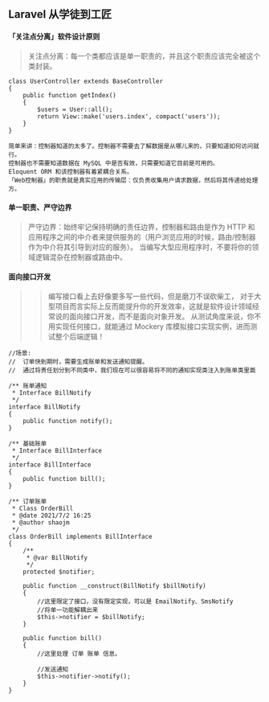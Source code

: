 ## Laravel 从学徒到工匠

#### 「关注点分离」软件设计原则
> 关注点分离：每一个类都应该是单一职责的，并且这个职责应该完全被这个类封装。
```
class UserController extends BaseController
{
    public function getIndex()
    {
        $users = User::all();
        return View::make('users.index', compact('users'));
    }
}
```
~~~
简单来讲：控制器知道的太多了。控制器不需要去了解数据是从哪儿来的，只要知道如何访问就行。
控制器也不需要知道数据在 MySQL 中是否有效，只需要知道它目前是可用的。
Eloquent ORM 和该控制器有着紧耦合关系。
「Web控制器」的职责就是真实应用的传输层：仅负责收集用户请求数据，然后将其传递给处理方。
~~~ 

#### 单一职责、严守边界
> 严守边界：始终牢记保持明确的责任边界，控制器和路由是作为 HTTP 和应用程序之间的中介者来提供服务的（用户浏览应用的时候，路由/控制器作为中介将其引导到对应的服务）。
> 当编写大型应用程序时，不要将你的领域逻辑混杂在控制器或路由中。

#### 面向接口开发
>> 编写接口看上去好像要多写一些代码，但是磨刀不误砍柴工，
>> 对于大型项目而言实际上反而能提升你的开发效率，这就是软件设计领域经常说的面向接口开发，而不是面向对象开发。
>> 从测试角度来说，你不用实现任何接口，就能通过 Mockery 库模拟接口实现实例，进而测试整个后端逻辑！
```
//场景:
//  订单快到期时，需要生成账单和发送通知提醒。
//  通过将责任划分到不同类中，我们现在可以很容易将不同的通知实现类注入到账单类里面

/** 账单通知
 * Interface BillNotify
 */
interface BillNotify
{
    public function notify();
}

/** 基础账单
 * Interface BillInterface
 */
interface BillInterface
{
    public function bill();
}

/** 订单账单
 * Class OrderBill
 * @date 2021/7/2 16:25
 * @author shaojm
 */
class OrderBill implements BillInterface
{
    /**
     * @var BillNotify
     */
    protected $notifier;

    public function __construct(BillNotify $billNotify)
    {
        //这里限定了接口，没有限定实现，可以是 EmailNotify、SmsNotify
        //将单一功能解耦出来
        $this->notifier = $billNotify;
    }

    public function bill()
    {
        //这里处理 订单 账单 信息。

        //发送通知
        $this->notifier->notify();
    }
}
```